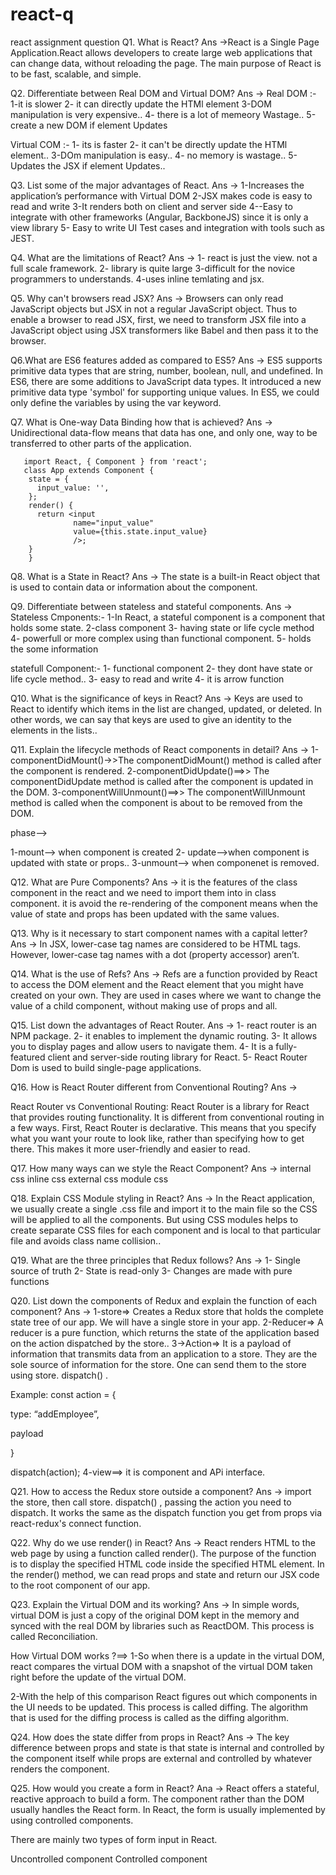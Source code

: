 # react-q
react assignment question 
Q1. What is React?
Ans ->React is a Single Page Application.React allows developers to create large web applications that can change data, without reloading the page.
The main purpose of React is to be fast, scalable, and simple.

Q2. Differentiate between Real DOM and Virtual DOM?
Ans ->
Real DOM :-
1-it is slower
 2- it can directly update the HTMl element
 3-DOM manipulation is very expensive..
 4- there is a lot of memeory Wastage..
 5-create a new DOM if element Updates

Virtual COM :-
 1- its is faster
 2- it can't be directly update the HTMl element..
 3-DOm manipulation is easy..
 4- no memory is wastage..
 5-Updates the JSX if element Updates..

Q3. List some of the major advantages of React.
Ans -> 
1-Increases the application’s performance with Virtual DOM
2-JSX makes code is easy to read and write
3-It renders both on client and server side
4--Easy to integrate with other frameworks (Angular, BackboneJS) since it is only a view library
5- Easy to write UI Test cases and integration with tools such as JEST.


Q4. What are the limitations of React?
Ans -> 
1- react is just the view. not a full scale framework.
2- library is quite large
3-difficult for the novice programmers to understands.
4-uses inline temlating and jsx.

Q5. Why can't browsers read JSX?
Ans -> 
Browsers can only read JavaScript objects but JSX in not a regular JavaScript object. Thus to enable a browser to read JSX,
first, we need to transform JSX file into a JavaScript object using JSX transformers like Babel and then pass it to the browser.

Q6.What are ES6 features added as compared to ES5?
Ans ->
ES5 supports primitive data types that are string, number, boolean, null, and undefined. In ES6, there are some additions to JavaScript data types.
It introduced a new primitive data type 'symbol' for supporting unique values. In ES5, we could only define the variables by using the var keyword.
 

Q7.  What is One-way Data Binding how that is achieved?
Ans -> Unidirectional data-flow means that data has one, and only one, way to be transferred to other parts of the application.


       import React, { Component } from 'react';
       class App extends Component {
        state = {
          input_value: '',
        };
        render() {
          return <input 
                  name="input_value" 
                  value={this.state.input_value} 
                  />;
        }
        }

Q8. What is a State in React?
Ans -> The state is a built-in React object that is used to contain data or information about the component.

Q9. Differentiate between stateless and stateful components.
Ans -> 
Stateless Cmponents:- 
1-In React, a stateful component is a component that holds some state.
2-class component
3- having state or life cycle method
4- powerfull or more complex using than functional component.
5- holds the some information

statefull Component:- 
1- functional component
2- they dont have state or life cycle method..
3- easy to read and write
4- it is arrow function


Q10. What is the significance of keys in React?
Ans -> 
Keys are used to React to identify which items in the list are changed, updated, or deleted.
In other words, we can say that keys are used to give an identity to the elements in the lists..


Q11. Explain the lifecycle methods of React components in detail?
Ans ->
1-componentDidMount()->>The componentDidMount() method is called after the component is rendered.
2-componentDidUpdate()==>> The componentDidUpdate method is called after the component is updated in the DOM.
3-componentWillUnmount()==>> The componentWillUnmount method is called when the component is about to be removed from the DOM.

phase-->

1-mount--> when component is created
2- update-->when component is updated with state or props..
3-unmount--> when componenet is removed.


Q12.  What are Pure Components?
Ans -> it is the features of the class component in the react and we need to import them into in class component.
it is avoid the re-rendering of the component means when the value of state and props has been updated with the same values.


Q13. Why is it necessary to start component names with a capital letter?
Ans -> 
In JSX, lower-case tag names are considered to be HTML tags. However, lower-case tag names with a dot (property accessor) aren’t.


Q14. What is the use of Refs?
Ans -> Refs are a function provided by React to access the DOM element and the React element that you might have created on your own.
They are used in cases where we want to change the value of a child component, without making use of props and all.
 


Q15. List down the advantages of React Router.
Ans -> 
1- react router is an NPM package.
2- it enables to implement the dynamic routing.
3- It allows you to display pages and allow users to navigate them.
4- It is a fully-featured client and server-side routing library for React.
5- React Router Dom is used to build single-page applications.
         

Q16. How is React Router different from Conventional Routing?
Ans -> 

React Router vs Conventional Routing: React Router is a library for React that provides routing functionality. It is different from conventional routing in a few ways.
First, React Router is declarative. This means that you specify what you want your route to look like, rather than specifying how to get there. This makes it more user-friendly and easier to read.



Q17.  How many ways can we style the React Component?
Ans -> 
internal css
inline css
external css
module css


Q18. Explain CSS Module styling in React?
Ans -> 
In the React application, we usually create a single .css file and import it to the main file so the CSS will be applied to all the components. But using CSS modules helps
to create separate CSS files for each component and is local to that particular file and avoids class name collision..


Q19. What are the three principles that Redux follows?
Ans -> 1- Single source of truth
2- State is read-only
3- Changes are made with pure functions


Q20. List down the components of Redux and explain the function of each component?
Ans -> 
1-store=>  Creates a Redux store that holds the complete state tree of our app. We will have a single store in your app.
2-Reducer=>  A reducer is a pure function, which returns the state of the application based on the action dispatched by the store..
3->Action=>  It is a payload of information that transmits data from an application to a store. They are the sole source of information for the store. One can send them to the store using store. dispatch() .

Example: const action =  {

type: “addEmployee”,

payload

}

dispatch(action);
4-view==> it is component and APi interface.


Q21. How to access the Redux store outside a component?
Ans -> 
import the store, then call store. dispatch() , passing the action you need to dispatch. It works the same as the dispatch function you get from props via react-redux's connect function.


Q22. Why do we use render() in React?
Ans -> 
React renders HTML to the web page by using a function called render().
The purpose of the function is to display the specified HTML code inside the specified HTML element.
In the render() method, we can read props and state and return our JSX code to the root component of our app.


Q23. Explain the Virtual DOM and its working?
Ans ->
In simple words, virtual DOM is just a copy of the original DOM kept in the memory and synced with the real DOM by libraries such as ReactDOM. This process is called Reconciliation.

How Virtual DOM works ?==>
1-So when there is a update in the virtual DOM, react compares the virtual DOM with a snapshot of the virtual DOM taken right before the update of the virtual DOM.

2-With the help of this comparison React figures out which components in the UI needs to be updated. This process is called diffing. The algorithm that is used for the diffing process is called as the diffing algorithm.



Q24. How does the state differ from props in React?
Ans -> 
The key difference between props and state is that state is internal and controlled by the component itself while props are external and controlled by whatever renders the component.


Q25. How would you create a form in React?
Ana ->
React offers a stateful, reactive approach to build a form. The component rather than the DOM usually handles the React form. In React, the form is usually implemented by using controlled components.

There are mainly two types of form input in React.

Uncontrolled component
Controlled component


